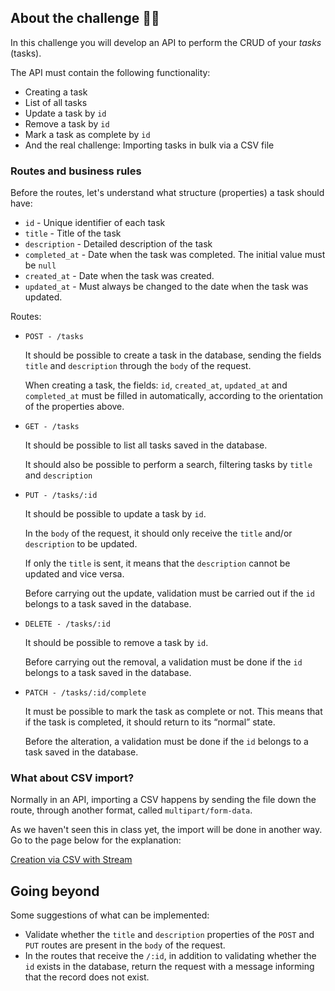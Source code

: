 ## About the challenge 🚀🚀

In this challenge you will develop an API to perform the CRUD of your *tasks* (tasks).

The API must contain the following functionality:

- Creating a task
- List of all tasks
- Update a task by `id`
- Remove a task by `id`
- Mark a task as complete by `id`
- And the real challenge: Importing tasks in bulk via a CSV file

### Routes and business rules

Before the routes, let's understand what structure (properties) a task should have:

- `id` - Unique identifier of each task
- `title` - Title of the task
- `description` - Detailed description of the task
- `completed_at` - Date when the task was completed. The initial value must be `null`
- `created_at` - Date when the task was created.
- `updated_at` - Must always be changed to the date when the task was updated.

Routes:

- `POST - /tasks`
    
     It should be possible to create a task in the database, sending the fields `title` and `description` through the `body` of the request.
    
     When creating a task, the fields: `id`, `created_at`, `updated_at` and `completed_at` must be filled in automatically, according to the orientation of the properties above.
    
- `GET - /tasks`
    
     It should be possible to list all tasks saved in the database.
    
     It should also be possible to perform a search, filtering tasks by `title` and `description`
    
- `PUT - /tasks/:id`
    
     It should be possible to update a task by `id`.
    
     In the `body` of the request, it should only receive the `title` and/or `description` to be updated.
    
     If only the `title` is sent, it means that the `description` cannot be updated and vice versa.
    
     Before carrying out the update, validation must be carried out if the `id` belongs to a task saved in the database.
    
- `DELETE - /tasks/:id`
    
     It should be possible to remove a task by `id`.
    
     Before carrying out the removal, a validation must be done if the `id` belongs to a task saved in the database.
    
- `PATCH - /tasks/:id/complete`
    
     It must be possible to mark the task as complete or not. This means that if the task is completed, it should return to its “normal” state.
    
     Before the alteration, a validation must be done if the `id` belongs to a task saved in the database.
    

### What about CSV import?

Normally in an API, importing a CSV happens by sending the file down the route, through another format, called `multipart/form-data`.

As we haven't seen this in class yet, the import will be done in another way. Go to the page below for the explanation:

[Creation via CSV with Stream](https://www.notion.so/Cria-o-via-CSV-com-Stream-21ba6d279991473792787d9265212181?pvs=21)

## Going beyond

Some suggestions of what can be implemented:

- Validate whether the `title` and `description` properties of the `POST` and `PUT` routes are present in the `body` of the request.
- In the routes that receive the `/:id`, in addition to validating whether the `id` exists in the database, return the request with a message informing that the record does not exist.



